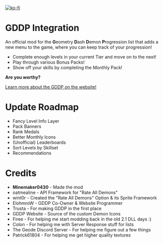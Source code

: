 [![ko-fi](https://ko-fi.com/img/githubbutton_sm.svg)](https://ko-fi.com/M4M8WCJ98)

# GDDP Integration

An official mod for the **G**eometry **D**ash **D**emon **P**rogression list that adds a new menu to the game, where you can keep track of your progression!

* Complete enough levels in your current Tier and move on to the next!
* Play through various Bonus Packs!
* Show off your skills by completing the Monthly Pack!

**Are you worthy?**

[Learn more about the GDDP on the website!](https://gddp.pro/)

# Update Roadmap

* Fancy Level Info Layer
* Pack Banners
* Rank Medals
* Better Monthly Icons
* (Unofficial) Leaderboards
* Sort Levels by Skillset
* Recommendations

# Credits

* **Minemaker0430** - Made the mod
* oatmealine - API Framework for "Rate All Demons"
* wint0r - Created the "Rate All Demons" Option & its Sprite Framework
* ElohmroW - GDDP Co-Owner & Website Programmer
* Trusta - For making GDDP in the first place
* GDDP Website - Source of the custom Demon Icons
* Firee - For helping me start modding back in the old 2.1 DLL days :)
* Colon - For helping me with Server Response stuff for lists
* The Geode Discord Server - For helping me figure out a few things
* Patrick61804 - For helping me get higher quality textures
